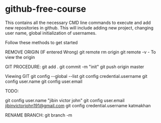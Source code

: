 # github-free-course
This contains all the necessary CMD line commands to execute and add new repositories in github. This will include adding new project, changing user name, global initialization of usernames. 


Follow these methods to get started

REMOVE ORIGIN (IF entered Wrong)
git remote rm origin
git remote -v - To view the origin

GIT PROCEDURE:
git add .
git commit -m "init"
git push origin master

Viewing GIT
git config --global --list
git config credential.username
git config user.name
git config user.email


TODO:

git config user.name "jibin victor john"
git config user.email jibinvictorjohn191@gmail.com
git config credential.username katmakhan


RENAME BRANCH:
git branch -m <oldname> <newname>
